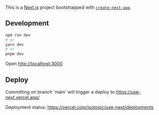 This is a [Next.js](https://nextjs.org/) project bootstrapped with [`create-next-app`](https://github.com/vercel/next.js/tree/canary/packages/create-next-app).

## Development

```bash
npm run dev
# or
yarn dev
# or
pnpm dev
```

Open [http://localhost:3000](http://localhost:3000)


## Deploy

Committing on branch 'main' will trigger a deploy to https://use-next.vercel.app/

Deployment status: https://vercel.com/isotopic/use-next/deployments
